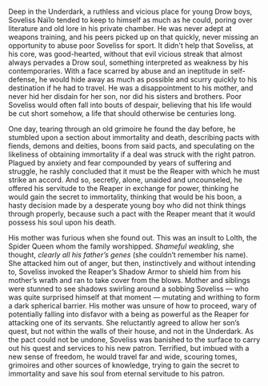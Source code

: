 Deep in the Underdark, a ruthless and vicious place for young Drow boys, Soveliss Naïlo tended to keep to himself as much as he could, poring over literature and old lore in his private chamber. He was never adept at weapons training, and his peers picked up on that quickly, never missing an opportunity to abuse poor Soveliss for sport. It didn't help that Soveliss, at his core, was good-hearted, without that evil vicious streak that almost always pervades a Drow soul, something interpreted as weakness by his contemporaries. With a face scarred by abuse and an ineptitude in self-defense, he would hide away as much as possible and scurry quickly to his destination if he had to travel. He was a disappointment to his mother, and never hid her disdain for her son, nor did his sisters and brothers. Poor Soveliss would often fall into bouts of despair, believing that his life would be cut short somehow, a life that should otherwise be centuries long. 

One day, tearing through an old grimoire he found the day before, he stumbled upon a section about immortality and death, describing pacts with fiends, demons and deities, boons from said pacts, and speculating on the likeliness of obtaining immortality if a deal was struck with the right patron. Plagued by anxiety and fear compounded by years of suffering and struggle, he rashly concluded that it must be the Reaper with which he must strike an accord. And so, secretly, alone, unaided and uncounseled, he offered his servitude to the Reaper in exchange for power, thinking he would gain the secret to immortality, thinking that would be his boon, a hasty decision made by a desperate young boy who did not think things through properly, because such a pact with the Reaper meant that it would possess his soul upon his death.

His mother was furious when she found out. This was an insult to Lolth, the Spider Queen whom the family worshipped. *Shameful weakling*, she thought, *clearly all his father’s genes* (she couldn’t remember his name). She attacked him out of anger, but then, instinctively and without intending to, Soveliss invoked the Reaper’s Shadow Armor to shield him from his mother’s wrath and ran to take cover from the blows. Mother and siblings were stunned to see shadows swirling around a sobbing Soveliss — who was quite surprised himself at that moment — mutating and writhing to form a dark spherical barrier. His mother was unsure of how to proceed, wary of potentially falling into disfavor with a being as powerful as the Reaper for attacking one of its servants. She reluctantly agreed to allow her son’s quest, but not within the walls of their house, and not in the Underdark. As the pact could not be undone, Soveliss was banished to the surface to carry out his quest and services to his new patron. Terrified, but imbued with a new sense of freedom, he would travel far and wide, scouring tomes, grimoires and other sources of knowledge, trying to gain the secret to immortality and save his soul from eternal servitude to his patron.

